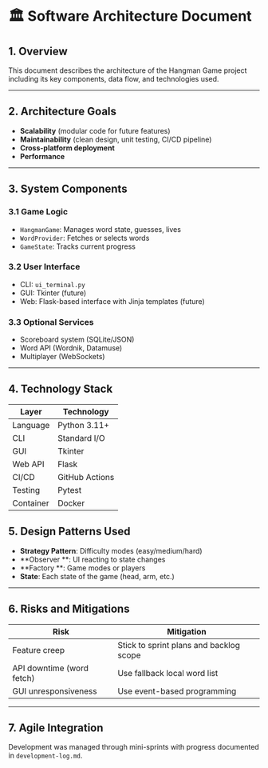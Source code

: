 # 🏛️ Software Architecture Document

## 1. Overview

This document describes the architecture of the Hangman Game project including its key components, data flow, and technologies used.

---

## 2. Architecture Goals

- **Scalability** (modular code for future features)
- **Maintainability** (clean design, unit testing, CI/CD pipeline)
- **Cross-platform deployment**
- **Performance** <br>

---

## 3. System Components

### 3.1 Game Logic
- `HangmanGame`: Manages word state, guesses, lives
- `WordProvider`: Fetches or selects words
- `GameState`: Tracks current progress

### 3.2 User Interface
- CLI: `ui_terminal.py`
- GUI: Tkinter (future)
- Web: Flask-based interface with Jinja templates (future)

### 3.3 Optional Services
- Scoreboard system (SQLite/JSON)
- Word API (Wordnik, Datamuse)
- Multiplayer (WebSockets)

---

## 4. Technology Stack

| Layer         | Technology      |
|---------------|------------------|
| Language      | Python 3.11+     |
| CLI           | Standard I/O     |
| GUI           | Tkinter          |
| Web API       | Flask            |
| CI/CD         | GitHub Actions   |
| Testing       | Pytest           |
| Container     | Docker           |

## 5. Design Patterns Used

- **Strategy Pattern**: Difficulty modes (easy/medium/hard)
- **Observer **: UI reacting to state changes
- **Factory **: Game modes or players
- **State**: Each state of the game (head, arm, etc.)

---

## 6. Risks and Mitigations

| Risk                             | Mitigation                              |
|----------------------------------|------------------------------------------|
| Feature creep                    | Stick to sprint plans and backlog scope |
| API downtime (word fetch)        | Use fallback local word list            |
| GUI unresponsiveness             | Use event-based programming             |

---

## 7. Agile Integration

Development was managed through mini-sprints with progress documented in `development-log.md`.
